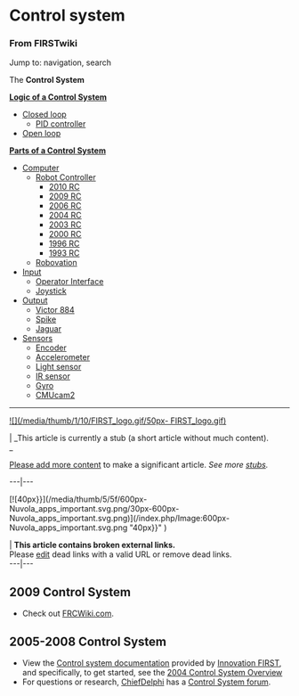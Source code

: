 

# Control system

### From FIRSTwiki

Jump to: navigation, search

The **Control System**

**[Logic of a Control System](/index.php/Logic_of_a_control_system "Logic of a control system" )**

  * [Closed loop](/index.php/Closed_loop "Closed loop" )
    * [PID controller](/index.php/PID_controller "PID controller" )
  * [Open loop](/index.php/Open_loop "Open loop" )

**[Parts of a Control System](/index.php/Parts_of_a_control_system "Parts of a control system" )**

  * [Computer](/index.php/Computer "Computer" )
    * [Robot Controller](/index.php/Robot_Controller "Robot Controller" )
      * [2010 RC](/index.php/Robot_Controller_%282010%29 "Robot Controller \(2010\)" )
      * [2009 RC](/index.php/Robot_Controller_%282009%29 "Robot Controller \(2009\)" )
      * [2006 RC](/index.php/Robot_Controller_%282006%29 "Robot Controller \(2006\)" )
      * [2004 RC](/index.php/Robot_Controller_%282004%29 "Robot Controller \(2004\)" )
      * [2003 RC](/index.php/Robot_Controller_%282003%29 "Robot Controller \(2003\)" )
      * [2000 RC](/index.php/Robot_Controller_%282000%29 "Robot Controller \(2000\)" )
      * [1996 RC](/index.php?title=Robot_Controller_%281996%29&action=edit "Robot Controller \(1996\)" )
      * [1993 RC](/index.php?title=Robot_Controller_%281993%29&action=edit "Robot Controller \(1993\)" )
    * [Robovation](/index.php/Robovation "Robovation" )
  * [Input](/index.php/Input "Input" )
    * [Operator Interface](/index.php/Operator_Interface "Operator Interface" )
    * [Joystick](/index.php/Joystick "Joystick" )
  * [Output](/index.php/Output "Output" )
    * [Victor 884](/index.php/Victor_884 "Victor 884" )
    * [Spike](/index.php/Spike "Spike" )
    * [Jaguar](/index.php/Jaguar "Jaguar" )
  * [Sensors](/index.php/Sensor "Sensor" )
    * [Encoder](/index.php/Encoder "Encoder" )
    * [Accelerometer](/index.php/Accelerometer "Accelerometer" )
    * [Light sensor](/index.php?title=Light_sensor&action=edit "Light sensor" )
    * [IR sensor](/index.php/IR_sensor "IR sensor" )
    * [Gyro](/index.php/Gyro "Gyro" )
    * [CMUcam2](/index.php/CMUcam2 "CMUcam2" )  
---  
  
[![](/media/thumb/1/10/FIRST_logo.gif/50px-
FIRST_logo.gif)](/index.php/Image:FIRST_logo.gif "" )

|  _This article is currently a stub (a short article without much content).  
_

[Please add more
content](http://www.firstwiki.net/index.php?title=Control_system&action=edit
"http://www.firstwiki.net/index.php?title=Control_system&action=edit" ) to
make a significant article. _See more [stubs](/index.php/Special:Shortpages
"Special:Shortpages" )._  
  
---|---  
  
[![40px}}](/media/thumb/5/5f/600px-Nuvola_apps_important.svg.png/30px-600px-
Nuvola_apps_important.svg.png)](/index.php/Image:600px-
Nuvola_apps_important.svg.png "40px}}" )

|  **This article contains broken external links.**  
Please
[edit](http://www.firstwiki.net/index.php?title=Control_system&action=edit
"http://www.firstwiki.net/index.php?title=Control_system&action=edit" ) dead
links with a valid URL or remove dead links.  
---|---  
  

##  2009 Control System

  * Check out [FRCWiki.com](http://frcwiki.com "http://frcwiki.com" ). 


##  2005-2008 Control System

  * View the [Control system documentation](http://innovationfirst.com/FIRSTRobotics/documentation.htm "http://innovationfirst.com/FIRSTRobotics/documentation.htm" ) provided by [Innovation FIRST](/index.php/Innovation_FIRST "Innovation FIRST" ), and specifically, to get started, see the [2004 Control System Overview](http://innovationfirst.com/FIRSTRobotics/pdfs/Control_System_Overview_2004-01-07.pdf "http://innovationfirst.com/FIRSTRobotics/pdfs/Control_System_Overview_2004-01-07.pdf" )
  * For questions or research, [ChiefDelphi](/index.php/ChiefDelphi "ChiefDelphi" ) has a [Control System forum](http://www.chiefdelphi.com/forums/forumdisplay.php?f=120 "http://www.chiefdelphi.com/forums/forumdisplay.php?f=120" ). 

